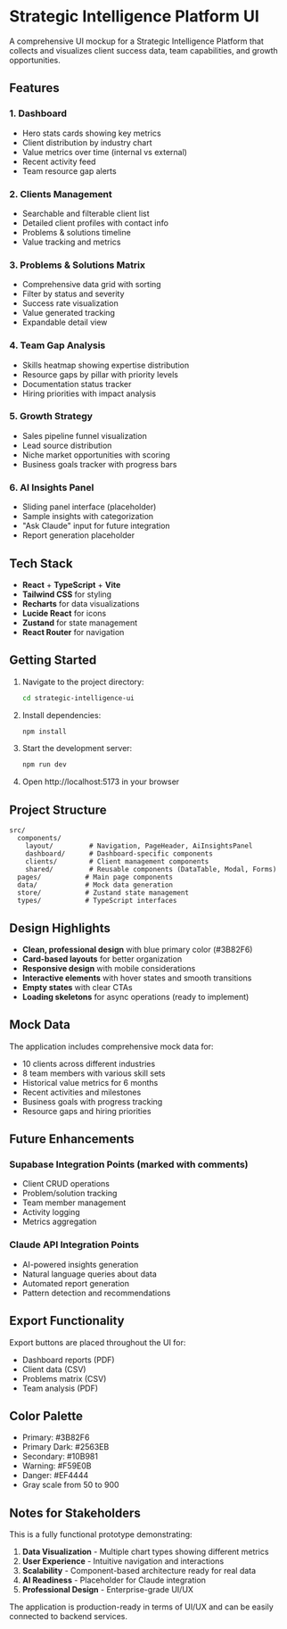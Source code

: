 # Strategic Intelligence Platform UI

A comprehensive UI mockup for a Strategic Intelligence Platform that collects and visualizes client success data, team capabilities, and growth opportunities.

## Features

### 1. Dashboard
- Hero stats cards showing key metrics
- Client distribution by industry chart
- Value metrics over time (internal vs external)
- Recent activity feed
- Team resource gap alerts

### 2. Clients Management
- Searchable and filterable client list
- Detailed client profiles with contact info
- Problems & solutions timeline
- Value tracking and metrics

### 3. Problems & Solutions Matrix
- Comprehensive data grid with sorting
- Filter by status and severity
- Success rate visualization
- Value generated tracking
- Expandable detail view

### 4. Team Gap Analysis
- Skills heatmap showing expertise distribution
- Resource gaps by pillar with priority levels
- Documentation status tracker
- Hiring priorities with impact analysis

### 5. Growth Strategy
- Sales pipeline funnel visualization
- Lead source distribution
- Niche market opportunities with scoring
- Business goals tracker with progress bars

### 6. AI Insights Panel
- Sliding panel interface (placeholder)
- Sample insights with categorization
- "Ask Claude" input for future integration
- Report generation placeholder

## Tech Stack

- **React** + **TypeScript** + **Vite**
- **Tailwind CSS** for styling
- **Recharts** for data visualizations
- **Lucide React** for icons
- **Zustand** for state management
- **React Router** for navigation

## Getting Started

1. Navigate to the project directory:
   ```bash
   cd strategic-intelligence-ui
   ```

2. Install dependencies:
   ```bash
   npm install
   ```

3. Start the development server:
   ```bash
   npm run dev
   ```

4. Open http://localhost:5173 in your browser

## Project Structure

```
src/
  components/
    layout/         # Navigation, PageHeader, AiInsightsPanel
    dashboard/      # Dashboard-specific components
    clients/        # Client management components
    shared/         # Reusable components (DataTable, Modal, Forms)
  pages/           # Main page components
  data/            # Mock data generation
  store/           # Zustand state management
  types/           # TypeScript interfaces
```

## Design Highlights

- **Clean, professional design** with blue primary color (#3B82F6)
- **Card-based layouts** for better organization
- **Responsive design** with mobile considerations
- **Interactive elements** with hover states and smooth transitions
- **Empty states** with clear CTAs
- **Loading skeletons** for async operations (ready to implement)

## Mock Data

The application includes comprehensive mock data for:
- 10 clients across different industries
- 8 team members with various skill sets
- Historical value metrics for 6 months
- Recent activities and milestones
- Business goals with progress tracking
- Resource gaps and hiring priorities

## Future Enhancements

### Supabase Integration Points (marked with comments)
- Client CRUD operations
- Problem/solution tracking
- Team member management
- Activity logging
- Metrics aggregation

### Claude API Integration Points
- AI-powered insights generation
- Natural language queries about data
- Automated report generation
- Pattern detection and recommendations

## Export Functionality

Export buttons are placed throughout the UI for:
- Dashboard reports (PDF)
- Client data (CSV)
- Problems matrix (CSV)
- Team analysis (PDF)

## Color Palette

- Primary: #3B82F6
- Primary Dark: #2563EB
- Secondary: #10B981
- Warning: #F59E0B
- Danger: #EF4444
- Gray scale from 50 to 900

## Notes for Stakeholders

This is a fully functional prototype demonstrating:
1. **Data Visualization** - Multiple chart types showing different metrics
2. **User Experience** - Intuitive navigation and interactions
3. **Scalability** - Component-based architecture ready for real data
4. **AI Readiness** - Placeholder for Claude integration
5. **Professional Design** - Enterprise-grade UI/UX

The application is production-ready in terms of UI/UX and can be easily connected to backend services.